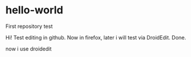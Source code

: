 # hello-world
First repository test


Hi! Test editing in github. Now in firefox, later i will test via DroidEdit.
Done.

now i use droidedit 